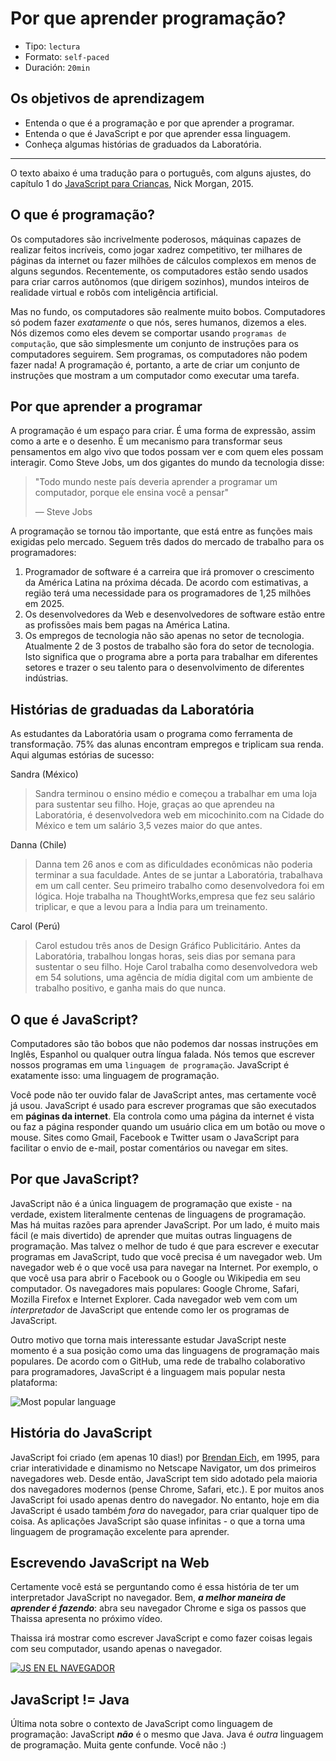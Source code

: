 # Por que aprender programação?

- Tipo: `lectura`
- Formato: `self-paced`
- Duración: `20min`

## Os objetivos de aprendizagem

- Entenda o que é a programação e por que aprender a programar.
- Entenda o que é JavaScript e por que aprender essa linguagem.
- Conheça algumas histórias de graduados da Laboratória.

***

O texto abaixo é uma tradução para o português, com alguns ajustes, do capítulo
1 do [JavaScript para Crianças](http://pepa.holla.cz/wp-content/uploads/2015/11/JavaScript-for-Kids.pdf),
Nick Morgan, 2015.

## O que é programação?

Os computadores são incrivelmente poderosos, máquinas capazes de realizar feitos
incríveis, como jogar xadrez competitivo, ter milhares de páginas da internet ou
fazer milhões de cálculos complexos em menos de alguns segundos. Recentemente, os
computadores estão sendo usados para criar carros autônomos (que dirigem
sozinhos), mundos inteiros de realidade virtual e robôs com inteligência
artificial.

Mas no fundo, os computadores são realmente muito bobos. Computadores só podem
fazer _exatamente_ o que nós, seres humanos, dizemos a eles. Nós dizemos como
eles devem se comportar usando `programas de computação`, que são simplesmente
um conjunto de instruções para os computadores seguirem. Sem programas, os
computadores não podem fazer nada! A programação é, portanto, a arte de criar um
conjunto de instruções que mostram a um computador como executar uma tarefa.

## Por que aprender a programar

A programação é um espaço para criar. É uma forma de expressão, assim como a
arte e o desenho. É um mecanismo para transformar seus pensamentos em algo vivo
que todos possam ver e com quem eles possam interagir. Como Steve Jobs, um dos
gigantes do mundo da tecnologia disse:

> "Todo mundo neste país deveria aprender a programar um computador, porque ele
> ensina você a pensar"
>
> — Steve Jobs

A programação se tornou tão importante, que está entre as funções mais exigidas
pelo mercado. Seguem três dados do mercado de trabalho para os programadores:

1. Programador de software é a carreira que irá promover o crescimento da América
   Latina na próxima década. De acordo com estimativas, a região terá uma
   necessidade para os programadores de 1,25 milhões em 2025.
2. Os desenvolvedores da Web e desenvolvedores de software estão entre as
   profissões mais bem pagas na América Latina.
3. Os empregos de tecnologia não são apenas no setor de tecnologia. Atualmente
   2 de 3 postos de trabalho são fora do setor de tecnologia. Isto significa que
   o programa abre a porta para trabalhar em diferentes setores e trazer o seu
   talento para o desenvolvimento de diferentes indústrias.

## Histórias de graduadas da Laboratória

As estudantes da Laboratória usam o programa como ferramenta de transformação.
75% das alunas encontram empregos e triplicam sua renda. Aqui algumas estórias
de sucesso:

Sandra (México)

> Sandra terminou o ensino médio e começou a trabalhar em uma loja para
> sustentar seu filho. Hoje, graças ao que aprendeu na Laboratória, é
> desenvolvedora web em micochinito.com na Cidade do México e tem um salário 3,5
> vezes maior do que antes.

Danna (Chile)

> Danna tem 26 anos e com as dificuldades econômicas não poderia terminar a sua
> faculdade. Antes de se juntar a Laboratória, trabalhava em um call center. Seu
> primeiro trabalho como desenvolvedora foi em lógica. Hoje trabalha na
> ThoughtWorks,empresa que fez seu salário triplicar, e que a levou para a Índia
> para um treinamento.

Carol (Perú)

> Carol estudou três anos de Design Gráfico Publicitário. Antes da Laboratória,
> trabalhou longas horas, seis dias por semana para sustentar o seu filho. Hoje
> Carol trabalha como desenvolvedora web em 54 solutions, uma agência de mídia
> digital com um ambiente de trabalho positivo, e ganha mais do que nunca.

## O que é JavaScript?

Computadores são tão bobos que não podemos dar nossas instruções em Inglês,
Espanhol ou qualquer outra língua falada. Nós temos que escrever nossos programas
em uma `linguagem de programação`. JavaScript é exatamente isso: uma linguagem
de programação.

Você pode não ter ouvido falar de JavaScript antes, mas certamente você já usou.
JavaScript é usado para escrever programas que são executados em **páginas da
internet**. Ela controla como uma página da internet é vista ou faz a página
responder quando um usuário clica em um botão ou move o mouse. Sites como Gmail,
Facebook e Twitter usam o JavaScript para facilitar o envio de e-mail, postar
comentários ou navegar em sites.

## Por que JavaScript?

JavaScript não é a única linguagem de programação que existe - na verdade,
existem literalmente centenas de linguagens de programação. Mas há muitas razões
para aprender JavaScript. Por um lado, é muito mais fácil (e mais divertido) de
aprender que muitas outras linguagens de programação. Mas talvez o melhor de
tudo é que para escrever e executar programas em JavaScript, tudo que você
precisa é um navegador web. Um navegador web é o que você usa para navegar na
Internet. Por exemplo, o que você usa para abrir o Facebook ou o Google ou
Wikipedia em seu computador. Os navegadores mais populares: Google Chrome,
Safari, Mozilla Firefox e Internet Explorer. Cada navegador web vem com um
_interpretador_ de JavaScript que entende como ler os programas de JavaScript.

Outro motivo que torna mais interessante estudar JavaScript neste momento é a
sua posição como uma das linguagens de programação mais populares. De acordo com
o GitHub, uma rede de trabalho colaborativo para programadores, JavaScript é a
linguagem mais popular nesta plataforma:

![Most popular language](https://adtmag.com/articles/2015/08/20/~/media/ECG/adtmag/Images/2015/08/github_languages.jpg)

## História do JavaScript

JavaScript foi criado (em apenas 10 dias!) por [Brendan Eich](https://en.wikipedia.org/wiki/Brendan_Eich),
em 1995, para criar interatividade e dinamismo no Netscape Navigator, um dos
primeiros navegadores web. Desde então, JavaScript tem sido adotado pela maioria
dos navegadores modernos (pense Chrome, Safari, etc.). E por muitos anos
JavaScript foi usado apenas dentro do navegador. No entanto, hoje em dia
JavaScript é usado também _fora_ do navegador, para criar qualquer tipo de
coisa. As aplicações JavaScript são quase infinitas - o que a torna uma
linguagem de programação excelente para aprender.

## Escrevendo JavaScript na Web

Certamente você está se perguntando como é essa história de ter um interpretador
JavaScript no navegador. Bem, _**a melhor maneira de aprender é fazendo**_: abra
seu navegador Chrome e siga os passos que Thaissa apresenta no próximo vídeo.

Thaissa irá mostrar como escrever JavaScript e como fazer coisas legais com seu
computador, usando apenas o navegador.

[![JS EN EL NAVEGADOR](https://embed-ssl.wistia.com/deliveries/3f5fc3343ce72b987c2c485eadff289b89b1db86.jpg?image_play_button_size=2x&amp;image_crop_resized=960x540&amp;image_play_button=1&amp;image_play_button_color=f7b617e0)](https://laboratoria.wistia.com/medias/5x1bc68sia?wvideo=5x1bc68sia)

## JavaScript != Java

Última nota sobre o contexto de JavaScript como linguagem de programação: JavaScript
_**não**_ é o mesmo que Java. Java é _outra_ linguagem de programação. Muita gente
confunde. Você não :)
